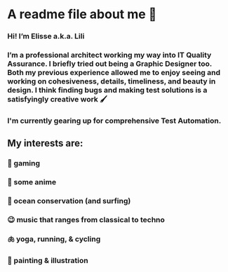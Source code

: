 # A readme file about me 🌻

### Hi! I’m Elisse a.k.a. Lili

### I’m a professional architect working my way into IT Quality Assurance. I briefly tried out being a Graphic Designer too. Both my previous experience allowed me to enjoy seeing and working on cohesiveness, details, timeliness, and beauty in design. I think finding bugs and making test solutions is a satisfyingly creative work 🖌

### I'm currently gearing up for comprehensive Test Automation.

## My interests are:
### 🦄 gaming
### 🍿 some anime
### 🌊 ocean conservation (and surfing)
### 😉 music that ranges from classical to techno
### 🫁 yoga, running, & cycling
### 🎨 painting & illustration
